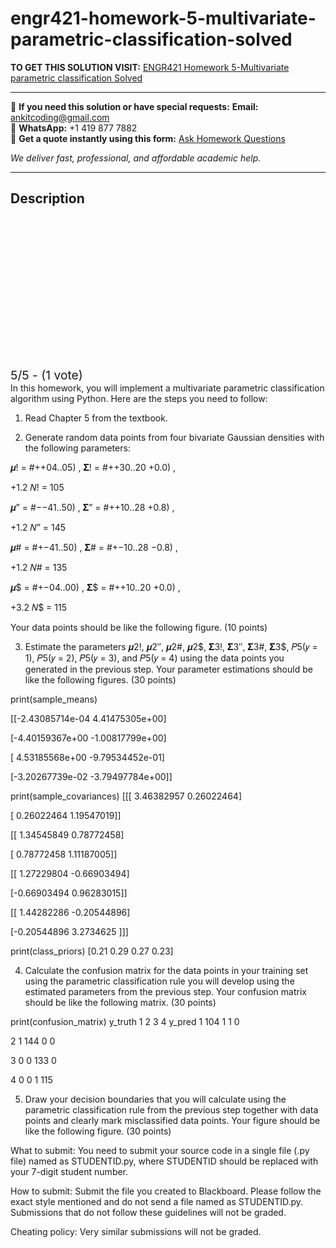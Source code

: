 # engr421-homework-5-multivariate-parametric-classification-solved
**TO GET THIS SOLUTION VISIT:** [ENGR421 Homework 5-Multivariate parametric classification Solved](https://www.ankitcodinghub.com/product/engr-421-dasc-521-introduction-to-machine-learning-solved-5/)


---

📩 **If you need this solution or have special requests:** **Email:** ankitcoding@gmail.com  
📱 **WhatsApp:** +1 419 877 7882  
📄 **Get a quote instantly using this form:** [Ask Homework Questions](https://www.ankitcodinghub.com/services/ask-homework-questions/)

*We deliver fast, professional, and affordable academic help.*

---

<h2>Description</h2>



<div class="kk-star-ratings kksr-auto kksr-align-center kksr-valign-top" data-payload="{&quot;align&quot;:&quot;center&quot;,&quot;id&quot;:&quot;113746&quot;,&quot;slug&quot;:&quot;default&quot;,&quot;valign&quot;:&quot;top&quot;,&quot;ignore&quot;:&quot;&quot;,&quot;reference&quot;:&quot;auto&quot;,&quot;class&quot;:&quot;&quot;,&quot;count&quot;:&quot;1&quot;,&quot;legendonly&quot;:&quot;&quot;,&quot;readonly&quot;:&quot;&quot;,&quot;score&quot;:&quot;5&quot;,&quot;starsonly&quot;:&quot;&quot;,&quot;best&quot;:&quot;5&quot;,&quot;gap&quot;:&quot;4&quot;,&quot;greet&quot;:&quot;Rate this product&quot;,&quot;legend&quot;:&quot;5\/5 - (1 vote)&quot;,&quot;size&quot;:&quot;24&quot;,&quot;title&quot;:&quot;ENGR421 Homework 5-Multivariate parametric classification Solved&quot;,&quot;width&quot;:&quot;138&quot;,&quot;_legend&quot;:&quot;{score}\/{best} - ({count} {votes})&quot;,&quot;font_factor&quot;:&quot;1.25&quot;}">

<div class="kksr-stars">

<div class="kksr-stars-inactive">
            <div class="kksr-star" data-star="1" style="padding-right: 4px">


<div class="kksr-icon" style="width: 24px; height: 24px;"></div>
        </div>
            <div class="kksr-star" data-star="2" style="padding-right: 4px">


<div class="kksr-icon" style="width: 24px; height: 24px;"></div>
        </div>
            <div class="kksr-star" data-star="3" style="padding-right: 4px">


<div class="kksr-icon" style="width: 24px; height: 24px;"></div>
        </div>
            <div class="kksr-star" data-star="4" style="padding-right: 4px">


<div class="kksr-icon" style="width: 24px; height: 24px;"></div>
        </div>
            <div class="kksr-star" data-star="5" style="padding-right: 4px">


<div class="kksr-icon" style="width: 24px; height: 24px;"></div>
        </div>
    </div>

<div class="kksr-stars-active" style="width: 138px;">
            <div class="kksr-star" style="padding-right: 4px">


<div class="kksr-icon" style="width: 24px; height: 24px;"></div>
        </div>
            <div class="kksr-star" style="padding-right: 4px">


<div class="kksr-icon" style="width: 24px; height: 24px;"></div>
        </div>
            <div class="kksr-star" style="padding-right: 4px">


<div class="kksr-icon" style="width: 24px; height: 24px;"></div>
        </div>
            <div class="kksr-star" style="padding-right: 4px">


<div class="kksr-icon" style="width: 24px; height: 24px;"></div>
        </div>
            <div class="kksr-star" style="padding-right: 4px">


<div class="kksr-icon" style="width: 24px; height: 24px;"></div>
        </div>
    </div>
</div>


<div class="kksr-legend" style="font-size: 19.2px;">
            5/5 - (1 vote)    </div>
    </div>
In this homework, you will implement a multivariate parametric classification algorithm using Python. Here are the steps you need to follow:

1. Read Chapter 5 from the textbook.

2. Generate random data points from four bivariate Gaussian densities with the following parameters:

𝝁! = #++04..05) , 𝚺! = #++30..20 +0.0) ,

+1.2 𝑁! = 105

𝝁” = #−−41..50) , 𝚺” = #++10..28 +0.8) ,

+1.2 𝑁” = 145

𝝁# = #+−41..50) , 𝚺# = #+−10..28 −0.8) ,

+1.2 𝑁# = 135

𝝁$ = #+−04..00) , 𝚺$ = #++10..20 +0.0) ,

+3.2 𝑁$ = 115

Your data points should be like the following figure. (10 points)

3. Estimate the parameters 𝝁2!, 𝝁2″, 𝝁2#, 𝝁2$, 𝚺3!, 𝚺3″, 𝚺3#, 𝚺3$, 𝑃5(𝑦 = 1), 𝑃5(𝑦 = 2), 𝑃5(𝑦 = 3), and 𝑃5(𝑦 = 4) using the data points you generated in the previous step. Your parameter estimations should be like the following figures. (30 points)

print(sample_means)

[[-2.43085714e-04 4.41475305e+00]

[-4.40159367e+00 -1.00817799e+00]

[ 4.53185568e+00 -9.79534452e-01]

[-3.20267739e-02 -3.79497784e+00]]

print(sample_covariances) [[[ 3.46382957 0.26022464]

[ 0.26022464 1.19547019]]

[[ 1.34545849 0.78772458]

[ 0.78772458 1.11187005]]

[[ 1.27229804 -0.66903494]

[-0.66903494 0.96283015]]

[[ 1.44282286 -0.20544896]

[-0.20544896 3.2734625 ]]]

print(class_priors) [0.21 0.29 0.27 0.23]

4. Calculate the confusion matrix for the data points in your training set using the parametric classification rule you will develop using the estimated parameters from the previous step. Your confusion matrix should be like the following matrix. (30 points)

print(confusion_matrix) y_truth 1 2 3 4 y_pred 1 104 1 1 0

2 1 144 0 0

3 0 0 133 0

4 0 0 1 115

5. Draw your decision boundaries that you will calculate using the parametric classification rule from the previous step together with data points and clearly mark misclassified data points. Your figure should be like the following figure. (30 points)

What to submit: You need to submit your source code in a single file (.py file) named as STUDENTID.py, where STUDENTID should be replaced with your 7-digit student number.

How to submit: Submit the file you created to Blackboard. Please follow the exact style mentioned and do not send a file named as STUDENTID.py. Submissions that do not follow these guidelines will not be graded.

Cheating policy: Very similar submissions will not be graded.
